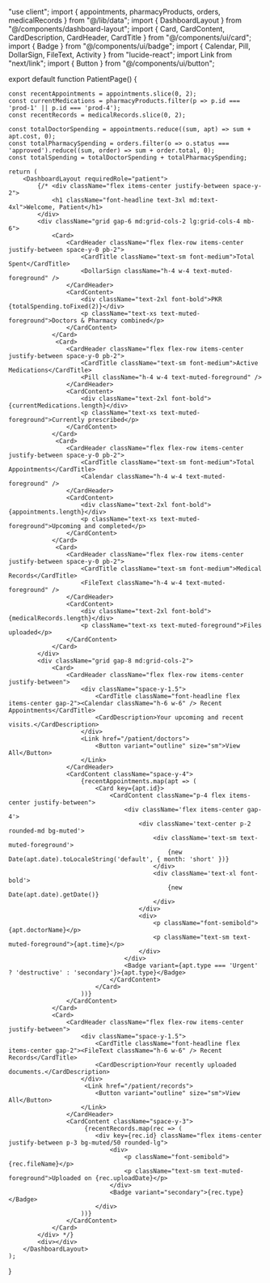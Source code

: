 "use client";
import { appointments, pharmacyProducts, orders, medicalRecords } from "@/lib/data";
import { DashboardLayout } from "@/components/dashboard-layout";
import { Card, CardContent, CardDescription, CardHeader, CardTitle } from "@/components/ui/card";
import { Badge } from "@/components/ui/badge";
import { Calendar, Pill, DollarSign, FileText, Activity } from "lucide-react";
import Link from "next/link";
import { Button } from "@/components/ui/button";

export default function PatientPage() {

    const recentAppointments = appointments.slice(0, 2);
    const currentMedications = pharmacyProducts.filter(p => p.id === 'prod-1' || p.id === 'prod-4');
    const recentRecords = medicalRecords.slice(0, 2);

    const totalDoctorSpending = appointments.reduce((sum, apt) => sum + apt.cost, 0);
    const totalPharmacySpending = orders.filter(o => o.status === 'approved').reduce((sum, order) => sum + order.total, 0);
    const totalSpending = totalDoctorSpending + totalPharmacySpending;

    return (
        <DashboardLayout requiredRole="patient">
            {/* <div className="flex items-center justify-between space-y-2">
                <h1 className="font-headline text-3xl md:text-4xl">Welcome, Patient</h1>
            </div>
            <div className="grid gap-6 md:grid-cols-2 lg:grid-cols-4 mb-6">
                <Card>
                    <CardHeader className="flex flex-row items-center justify-between space-y-0 pb-2">
                        <CardTitle className="text-sm font-medium">Total Spent</CardTitle>
                        <DollarSign className="h-4 w-4 text-muted-foreground" />
                    </CardHeader>
                    <CardContent>
                        <div className="text-2xl font-bold">PKR {totalSpending.toFixed(2)}</div>
                        <p className="text-xs text-muted-foreground">Doctors & Pharmacy combined</p>
                    </CardContent>
                </Card>
                 <Card>
                    <CardHeader className="flex flex-row items-center justify-between space-y-0 pb-2">
                        <CardTitle className="text-sm font-medium">Active Medications</CardTitle>
                        <Pill className="h-4 w-4 text-muted-foreground" />
                    </CardHeader>
                    <CardContent>
                        <div className="text-2xl font-bold">{currentMedications.length}</div>
                        <p className="text-xs text-muted-foreground">Currently prescribed</p>
                    </CardContent>
                </Card>
                 <Card>
                    <CardHeader className="flex flex-row items-center justify-between space-y-0 pb-2">
                        <CardTitle className="text-sm font-medium">Total Appointments</CardTitle>
                        <Calendar className="h-4 w-4 text-muted-foreground" />
                    </CardHeader>
                    <CardContent>
                        <div className="text-2xl font-bold">{appointments.length}</div>
                        <p className="text-xs text-muted-foreground">Upcoming and completed</p>
                    </CardContent>
                </Card>
                 <Card>
                    <CardHeader className="flex flex-row items-center justify-between space-y-0 pb-2">
                        <CardTitle className="text-sm font-medium">Medical Records</CardTitle>
                        <FileText className="h-4 w-4 text-muted-foreground" />
                    </CardHeader>
                    <CardContent>
                        <div className="text-2xl font-bold">{medicalRecords.length}</div>
                        <p className="text-xs text-muted-foreground">Files uploaded</p>
                    </CardContent>
                </Card>
            </div>
            <div className="grid gap-8 md:grid-cols-2">
                <Card>
                    <CardHeader className="flex flex-row items-center justify-between">
                        <div className="space-y-1.5">
                            <CardTitle className="font-headline flex items-center gap-2"><Calendar className="h-6 w-6" /> Recent Appointments</CardTitle>
                            <CardDescription>Your upcoming and recent visits.</CardDescription>
                        </div>
                        <Link href="/patient/doctors">
                            <Button variant="outline" size="sm">View All</Button>
                        </Link>
                    </CardHeader>
                    <CardContent className="space-y-4">
                        {recentAppointments.map(apt => (
                            <Card key={apt.id}>
                                <CardContent className="p-4 flex items-center justify-between">
                                    <div className='flex items-center gap-4'>
                                        <div className='text-center p-2 rounded-md bg-muted'>
                                            <div className='text-sm text-muted-foreground'>
                                                {new Date(apt.date).toLocaleString('default', { month: 'short' })}
                                            </div>
                                            <div className='text-xl font-bold'>
                                                {new Date(apt.date).getDate()}
                                            </div>
                                        </div>
                                        <div>
                                            <p className="font-semibold">{apt.doctorName}</p>
                                            <p className="text-sm text-muted-foreground">{apt.time}</p>
                                        </div>
                                    </div>
                                    <Badge variant={apt.type === 'Urgent' ? 'destructive' : 'secondary'}>{apt.type}</Badge>
                                </CardContent>
                            </Card>
                        ))}
                    </CardContent>
                </Card>
                <Card>
                    <CardHeader className="flex flex-row items-center justify-between">
                        <div className="space-y-1.5">
                            <CardTitle className="font-headline flex items-center gap-2"><FileText className="h-6 w-6" /> Recent Records</CardTitle>
                            <CardDescription>Your recently uploaded documents.</CardDescription>
                        </div>
                         <Link href="/patient/records">
                            <Button variant="outline" size="sm">View All</Button>
                        </Link>
                    </CardHeader>
                    <CardContent className="space-y-3">
                         {recentRecords.map(rec => (
                            <div key={rec.id} className="flex items-center justify-between p-3 bg-muted/50 rounded-lg">
                                <div>
                                    <p className="font-semibold">{rec.fileName}</p>
                                    <p className="text-sm text-muted-foreground">Uploaded on {rec.uploadDate}</p>
                                </div>
                                <Badge variant="secondary">{rec.type}</Badge>
                            </div>
                        ))}
                    </CardContent>
                </Card>
            </div> */}
            <div></div>
        </DashboardLayout>
    );
}
